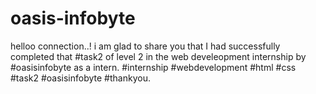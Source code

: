 # oasis-infobyte
helloo connection..!
i am glad to share you that I had successfully completed that #task2 of level 2 in the web develeopment internship by #oasisinfobyte as a intern.
#internship #webdevelopment #html #css #task2 #oasisinfobyte #thankyou.
